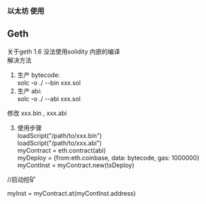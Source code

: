 ###  以太坊 使用

## Geth
关于geth 1.6 没法使用solidity 内嵌的编译 <br>
解决方法 <br>
1. 生产 bytecode: <br>
  solc -o ./ --bin xxx.sol  <br>
2. 生产 abi: <br>
  solc -o ./ --abi xxx.sol  <br>

修改 xxx.bin  , xxx.abi <br>

3. 使用步骤 <br>
  loadScript("/path/to/xxx.bin") <br>
  loadScript("/path/to/xxx.abi") <br>
  myContract = eth.contract(abi) <br>
  myDeploy = {from:eth.coinbase, data: bytecode, gas: 1000000} <br>
  myContInst = myContract.new(txDeploy) <br>

  //启动挖矿
  
  myInst = myContract.at(myContInst.address) <br>
  
